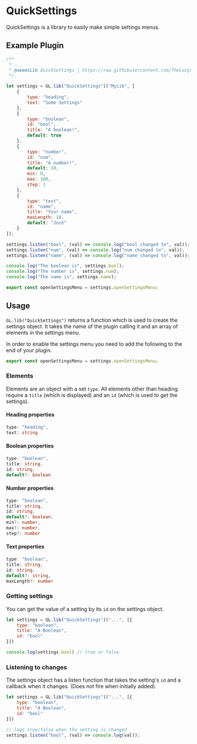 # QuickSettings

QuickSettings is a library to easily make simple settings menus.

## Example Plugin

```js
/**
 * ...
 * @needsLib QuickSettings | https://raw.githubusercontent.com/TheLazySquid/Gimloader/refs/heads/main/libraries/QuickSettings/build/QuickSettings.js
 */

let settings = GL.lib("QuickSettings")("MyLib", [
    {
        type: "heading",
        text: "Some Settings"
    },
    {
        type: "boolean",
        id: "bool",
        title: "A boolean!",
        default: true
    },
    {
        type: "number",
        id: "num",
        title: "A number!",
        default: 10,
        min: 0,
        max: 100,
        step: 1
    },
    {
        type: "text",
        id: "name",
        title: "Your name",
        maxLength: 18,
        default: "Josh"
    }
]);

settings.listen("bool", (val) => console.log("bool changed to", val));
settings.listen("num", (val) => console.log("num changed to", val));
settings.listen("name", (val) => console.log("name changed to", val));

console.log("The boolean is", settings.bool);
console.log("The number is", settings.num);
console.log("The name is", settings.name);

export const openSettingsMenu = settings.openSettingsMenu;
```

## Usage
`GL.lib("QuickSettings")` returns a function which is used to create the settings object. It takes the name of the plugin calling it and an array of elements in the settings menu.

In order to enable the settings menu you need to add the following to the end of your plugin.

```js
export const openSettingsMenu = settings.openSettingsMenu;
```

### Elements

Elements are an object with a set `type`. All elements other than heading require a `title` (which is displayed) and an `id` (which is used to get the settings).

#### Heading properties

```ts
type: "heading",
text: string
```

#### Boolean properties

```ts
type: "boolean",
title: string,
id: string,
default?: boolean
```

#### Number properties

```ts
type: "boolean",
title: string,
id: string,
default?: boolean,
min?: number,
max?: number,
step?: number
```

#### Text properties

```ts
type: "boolean",
title: string,
id: string,
default?: string,
maxLength?: number
```

### Getting settings
You can get the value of a setting by its `id` on the settings object.


```js
let settings = GL.lib("QuickSettings")("...", [{
    type: "boolean",
    title: "A Boolean",
    id: "bool"
}])

console.log(settings.bool) // true or false
```

### Listening to changes
The settings object has a listen function that takes the setting's `id` and a callback when it changes. (Does not fire when initially added).
```js
let settings = GL.lib("QuickSettings")("...", [{
    type: "boolean",
    title: "A Boolean",
    id: "bool"
}])

// logs true/false when the setting is changed
settings.listen("bool", (val) => console.log(val));
```